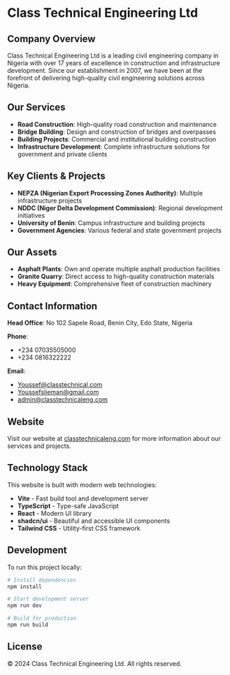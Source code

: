 # Class Technical Engineering Ltd

## Company Overview

Class Technical Engineering Ltd is a leading civil engineering company in Nigeria with over 17 years of excellence in construction and infrastructure development. Since our establishment in 2007, we have been at the forefront of delivering high-quality civil engineering solutions across Nigeria.

## Our Services

- **Road Construction**: High-quality road construction and maintenance
- **Bridge Building**: Design and construction of bridges and overpasses
- **Building Projects**: Commercial and institutional building construction
- **Infrastructure Development**: Complete infrastructure solutions for government and private clients

## Key Clients & Projects

- **NEPZA (Nigerian Export Processing Zones Authority)**: Multiple infrastructure projects
- **NDDC (Niger Delta Development Commission)**: Regional development initiatives
- **University of Benin**: Campus infrastructure and building projects
- **Government Agencies**: Various federal and state government projects

## Our Assets

- **Asphalt Plants**: Own and operate multiple asphalt production facilities
- **Granite Quarry**: Direct access to high-quality construction materials
- **Heavy Equipment**: Comprehensive fleet of construction machinery

## Contact Information

**Head Office**: No 102 Sapele Road, Benin City, Edo State, Nigeria

**Phone**: 
- +234 07035505000
- +234 0816322222

**Email**:
- Youssef@classtechnical.com
- Youssefslieman@gmail.com
- admin@classtechnicaleng.com

## Website

Visit our website at [classtechnicaleng.com](https://classtechnicaleng.com) for more information about our services and projects.

## Technology Stack

This website is built with modern web technologies:

- **Vite** - Fast build tool and development server
- **TypeScript** - Type-safe JavaScript
- **React** - Modern UI library
- **shadcn/ui** - Beautiful and accessible UI components
- **Tailwind CSS** - Utility-first CSS framework

## Development

To run this project locally:

```bash
# Install dependencies
npm install

# Start development server
npm run dev

# Build for production
npm run build
```

## License

© 2024 Class Technical Engineering Ltd. All rights reserved.
